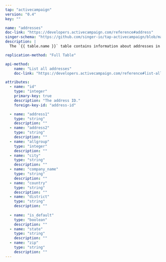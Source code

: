 ```yaml
---
tap: "activecampaign"
version: "0.4"
key: ""

name: "addresses"
doc-link: "https://developers.activecampaign.com/reference#address"
singer-schema: "https://github.com/singer-io/tap-activecampaign/blob/master/tap_activecampaign/schemas/addresses.json"
description: |
  The `{{ table.name }}` table contains information about addresses in your {{ integration.display_name }} account.

replication-method: "Full Table"

api-method:
    name: "List all addresses"
    doc-link: "https://developers.activecampaign.com/reference#list-all-addresses"

attributes:
  - name: "id"
    type: "integer"
    primary-key: true
    description: "The address ID."
    foreign-key-id: "address-id"

  - name: "address1"
    type: "string"
    description: ""
  - name: "address2"
    type: "string"
    description: ""
  - name: "allgroup"
    type: "integer"
    description: ""
  - name: "city"
    type: "string"
    description: ""
  - name: "company_name"
    type: "string"
    description: ""
  - name: "country"
    type: "string"
    description: ""
  - name: "district"
    type: "string"
    description: ""
  
  - name: "is_default"
    type: "boolean"
    description: ""
  - name: "state"
    type: "string"
    description: ""
  - name: "zip"
    type: "string"
    description: ""
---
```

